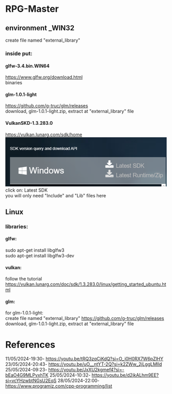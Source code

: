 # RPG-Master

## environment _WIN32
create file named "external_library"

### inside put:
#### glfw-3.4.bin.WIN64

https://www.glfw.org/download.html
\
binaries

#### glm-1.0.1-light
https://github.com/g-truc/glm/releases
\
download, glm-1.0.1-light.zip, extract at "external_library" file

#### VulkanSKD-1.3.283.0
https://vulkan.lunarg.com/sdk/home
![alt text](image.png)
click on: Latest SDK
\
you will only need "Include" and "Lib" files here

## Linux

### libraries:

#### glfw:
sudo apt-get install libglfw3 
\
sudo apt-get install libglfw3-dev

#### vulkan:
follow the tutorial \
https://vulkan.lunarg.com/doc/sdk/1.3.283.0/linux/getting_started_ubuntu.html

#### glm:
for glm-1.0.1-light:
\
create file named "external_library"
https://github.com/g-truc/glm/releases
\
download, glm-1.0.1-light.zip, extract at "external_library" file

# References
11/05/2024-19:30- <https://youtu.be/tRQ3zqCiKdQ?si=O_j0H0RX7W6pZlHY>
23/05/2024-20:43- <https://youtu.be/uO__ntYT-2Q?si=k2ZWw_2jLggLMlld>
25/05/2024-09:23- <https://youtu.be/JxXU2kgmef4?si=-bEaO4G9MLPvxhTK>
25/05/2024-10:32- <https://youtu.be/d2jkALhm9EE?si=vcYHzwbtNGsU2EqS>
28/05/2024-22:00- <https://www.programiz.com/cpp-programming/list>


